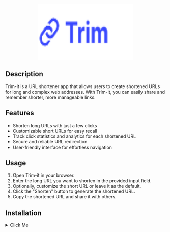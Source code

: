<div align="center">
  <img src="/public/assets/logo.svg" alt="Trim-it logo" width="300" height="175">
</div>

## Description

Trim-it is a URL shortener app that allows users to create shortened URLs for long and complex web addresses. With Trim-it, you can easily share and remember shorter, more manageable links.

## Features

- Shorten long URLs with just a few clicks
- Customizable short URLs for easy recall
- Track click statistics and analytics for each shortened URL
- Secure and reliable URL redirection
- User-friendly interface for effortless navigation

## Usage

1. Open Trim-it in your browser.
2. Enter the long URL you want to shorten in the provided input field.
3. Optionally, customize the short URL or leave it as the default.
4. Click the "Shorten" button to generate the shortened URL.
5. Copy the shortened URL and share it with others.

## Installation

<details>
<summary>
Click Me
</summary>

1. Clone the repository
2. Install the dependencies
3. Run the server

```bash
git clone git@github.com:geekyharsh05/Trimit.git

cd Trimit

yarn install

yarn dev
```

</details>
